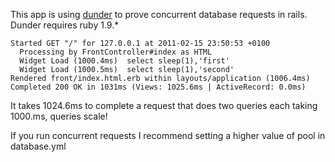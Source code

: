 This app is using [dunder](https://github.com/Fonsan/dunder) to prove concurrent database requests in rails. Dunder requires ruby 1.9.*

	Started GET "/" for 127.0.0.1 at 2011-02-15 23:50:53 +0100
	  Processing by FrontController#index as HTML
	  Widget Load (1000.4ms)  select sleep(1),'first'
	  Widget Load (1000.5ms)  select sleep(1),'second'
	Rendered front/index.html.erb within layouts/application (1006.4ms)
	Completed 200 OK in 1031ms (Views: 1025.6ms | ActiveRecord: 0.0ms)
	


It takes 1024.6ms to complete a request that does two queries each taking 1000.ms, queries scale!

If you run concurrent requests I recommend setting a higher value of pool in database.yml

